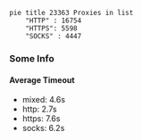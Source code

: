 
```mermaid
pie title 23363 Proxies in list
    "HTTP" : 16754
    "HTTPS": 5598
    "SOCKS" : 4447
```

### Some Info
#### Average Timeout

- mixed: 4.6s
- http: 2.7s
- https: 7.6s
- socks: 6.2s
